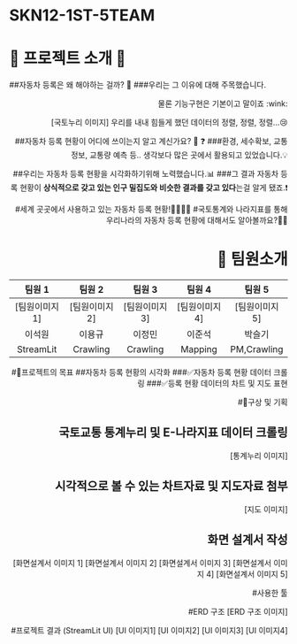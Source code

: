 # SKN12-1ST-5TEAM
# :rocket: 프로젝트 소개 :rocket:
##자동차 등록은 왜 해야하는 걸까? :blue_car:
###우리는 그 이유에 대해 주목했습니다.
<div align="right">
물론 기능구현은 기본이고 말이죠 :wink:
<div>

[국토누리 이미지]
우리를 내내 힘들게 했던 데이터의 정렬, 정렬, 정렬...:cry:

##자동차 등록 현황이 어디에 쓰이는지 알고 계신가요? :thinking: :question:
###환경, 세수확보, 교통정보, 교통량 예측 등.. 생각보다 많은 곳에서 활용되고 있었습니다.:bulb:

##우리는 자동차 등록 현황을 시각화하기위해 노력했습니다.:bar_chart:
###그 결과 자동차 등록 현황이 **상식적으로 갖고 있는 인구 밀집도와 비슷한 결과를 갖고 있다**는걸 알게 됐죠.:exclamation:

#세계 곳곳에서 사용하고 있는 자동차 등록 현황!:car::fire_engine::bus::police_car:
#국토통계와 나라지표를 통해 우리나라의 자동차 등록 현황에 대해서도 알아볼까요?:running_man:

# :balloon: 팀원소개
|팀원 1|팀원 2|팀원 3|팀원 4|팀원 5|
|:---:|:---:|:---:|:---:|:---:|
|[팀원이미지1]|[팀원이미지2]|[팀원이미지3]|[팀원이미지4]|[팀원이미지5]|
|이석원|이용규|이정민|이준석|박슬기|
|StreamLit|Crawling|Crawling|Mapping|PM,Crawling|

#:balloon:프로젝트의 목표
##자동차 등록 현황의 시각화
###:white_check_mark:자동차 등록 현황 데이터 크롤링
###:white_check_mark:등록 현황 데이터의 차트 및 지도 표현

#:balloon:구상 및 기획
## 국토교통 통계누리 및 E-나라지표 데이터 크롤링
[통계누리 이미지]
## 시각적으로 볼 수 있는 차트자료 및 지도자료 첨부
[지도 이미지]
## 화면 설계서 작성
[화면설계서 이미지 1]
[화면설계서 이미지 2]
[화면설계서 이미지 3]
[화면설계서 이미지 4]
[화면설계서 이미지 5]

#사용한 툴

#ERD 구조
[ERD 구조 이미지]

#프로젝트 결과 (StreamLit UI)
[UI 이미지1]
[UI 이미지2]
[UI 이미지3]
[UI 이미지4]
